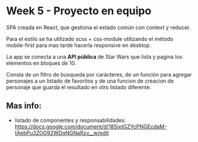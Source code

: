 # Week 5 - Proyecto en equipo

SPA creada en React, que gestiona el estado común con context y reducer.

Para el estilo se ha utilizado scss + css-module utilizando el método mobile-first para mas tarde hacerla responsive en desktop.

La app se conecta a una **API pública** de Star Wars que lista y pagina los elementos en bloques de 10.

Consta de un filtro de busqueda por carácteres, de un función para agregar personajes a un listado de favoritos y de una funcion de creacion de personaje que guarda el resultado en otro listado diferente.

## Mas info:

- listado de componentes y responsabilidades:
  https://docs.google.com/document/d/18SixtGZYcPNGEcdaM-tAebPu3ZOG92WDqNGNaRzv__w/edit
